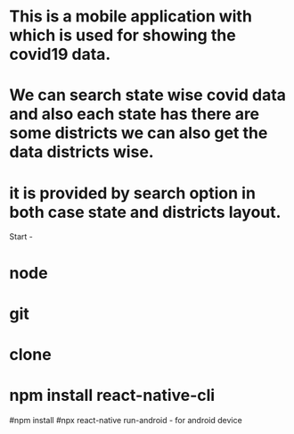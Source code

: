 # This is a mobile application with which is used for showing the covid19 data.
# We can search state wise covid data and also each state has there are some districts we can also get the data districts wise.
# it is provided by search option in both case state and districts layout.


Start - 

# node 
# git
# clone 
# npm install react-native-cli
#npm install
#npx react-native run-android - for android device
